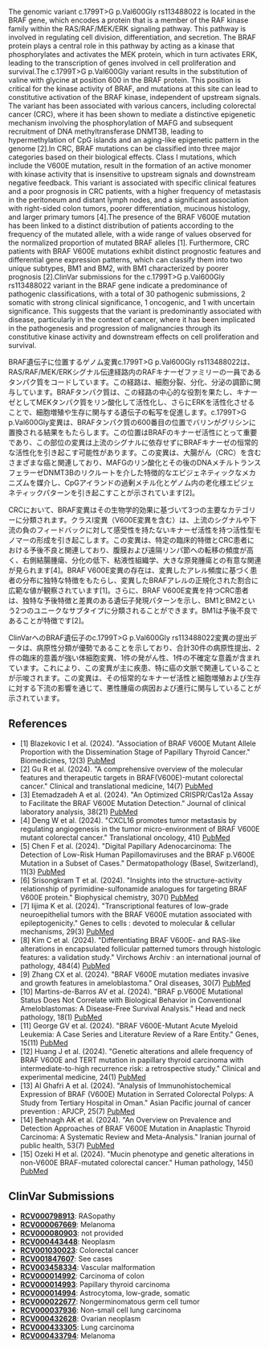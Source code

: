 
    
The genomic variant c.1799T>G p.Val600Gly rs113488022 is located in the BRAF gene, which encodes a protein that is a member of the RAF kinase family within the RAS/RAF/MEK/ERK signaling pathway. This pathway is involved in regulating cell division, differentiation, and secretion. The BRAF protein plays a central role in this pathway by acting as a kinase that phosphorylates and activates the MEK protein, which in turn activates ERK, leading to the transcription of genes involved in cell proliferation and survival.The c.1799T>G p.Val600Gly variant results in the substitution of valine with glycine at position 600 in the BRAF protein. This position is critical for the kinase activity of BRAF, and mutations at this site can lead to constitutive activation of the BRAF kinase, independent of upstream signals. The variant has been associated with various cancers, including colorectal cancer (CRC), where it has been shown to mediate a distinctive epigenetic mechanism involving the phosphorylation of MAFG and subsequent recruitment of DNA methyltransferase DNMT3B, leading to hypermethylation of CpG islands and an aging-like epigenetic pattern in the genome [2].In CRC, BRAF mutations can be classified into three major categories based on their biological effects. Class I mutations, which include the V600E mutation, result in the formation of an active monomer with kinase activity that is insensitive to upstream signals and downstream negative feedback. This variant is associated with specific clinical features and a poor prognosis in CRC patients, with a higher frequency of metastasis in the peritoneum and distant lymph nodes, and a significant association with right-sided colon tumors, poorer differentiation, mucinous histology, and larger primary tumors [4].The presence of the BRAF V600E mutation has been linked to a distinct distribution of patients according to the frequency of the mutated allele, with a wide range of values observed for the normalized proportion of mutated BRAF alleles [1]. Furthermore, CRC patients with BRAF V600E mutations exhibit distinct prognostic features and differential gene expression patterns, which can classify them into two unique subtypes, BM1 and BM2, with BM1 characterized by poorer prognosis [2].ClinVar submissions for the c.1799T>G p.Val600Gly rs113488022 variant in the BRAF gene indicate a predominance of pathogenic classifications, with a total of 30 pathogenic submissions, 2 somatic with strong clinical significance, 1 oncogenic, and 1 with uncertain significance. This suggests that the variant is predominantly associated with disease, particularly in the context of cancer, where it has been implicated in the pathogenesis and progression of malignancies through its constitutive kinase activity and downstream effects on cell proliferation and survival.

BRAF遺伝子に位置するゲノム変異c.1799T>G p.Val600Gly rs113488022は、RAS/RAF/MEK/ERKシグナル伝達経路内のRAFキナーゼファミリーの一員であるタンパク質をコードしています。この経路は、細胞分裂、分化、分泌の調節に関与しています。BRAFタンパク質は、この経路の中心的な役割を果たし、キナーゼとしてMEKタンパク質をリン酸化して活性化し、さらにERKを活性化させることで、細胞増殖や生存に関与する遺伝子の転写を促進します。c.1799T>G p.Val600Gly変異は、BRAFタンパク質の600番目の位置でバリンがグリシンに置換される結果をもたらします。この位置はBRAFのキナーゼ活性にとって重要であり、この部位の変異は上流のシグナルに依存せずにBRAFキナーゼの恒常的な活性化を引き起こす可能性があります。この変異は、大腸がん（CRC）を含むさまざまな癌と関連しており、MAFGのリン酸化とその後のDNAメチルトランスフェラーゼDNMT3Bのリクルートを介した特徴的なエピジェネティックなメカニズムを媒介し、CpGアイランドの過剰メチル化とゲノム内の老化様エピジェネティックパターンを引き起こすことが示されています[2]。

CRCにおいて、BRAF変異はその生物学的効果に基づいて3つの主要なカテゴリーに分類されます。クラスI変異（V600E変異を含む）は、上流のシグナルや下流の負のフィードバックに対して感受性を持たないキナーゼ活性を持つ活性型モノマーの形成を引き起こします。この変異は、特定の臨床的特徴とCRC患者における予後不良と関連しており、腹膜および遠隔リンパ節への転移の頻度が高く、右側結腸腫瘍、分化の低下、粘液性組織学、大きな原発腫瘍との有意な関連が見られます[4]。BRAF V600E変異の存在は、変異したアレル頻度に基づく患者の分布に独特な特徴をもたらし、変異したBRAFアレルの正規化された割合に広範な値が観察されています[1]。さらに、BRAF V600E変異を持つCRC患者は、独特な予後特徴と差異のある遺伝子発現パターンを示し、BM1とBM2という2つのユニークなサブタイプに分類されることができます。BM1は予後不良であることが特徴です[2]。

ClinVarへのBRAF遺伝子のc.1799T>G p.Val600Gly rs113488022変異の提出データは、病原性分類が優勢であることを示しており、合計30件の病原性提出、2件の臨床的意義が強い体細胞変異、1件の発がん性、1件の不確定な意義が含まれています。これにより、この変異が主に疾患、特に癌の文脈で関連していることが示唆されます。この変異は、その恒常的なキナーゼ活性と細胞増殖および生存に対する下流の影響を通じて、悪性腫瘍の病因および進行に関与していることが示されています。
    
## References
- [1] Blazekovic I et al. (2024). "Association of BRAF V600E Mutant Allele Proportion with the Dissemination Stage of Papillary Thyroid Cancer." Biomedicines, 12(3) [PubMed](https://pubmed.ncbi.nlm.nih.gov/38540091/)
- [2] Gu R et al. (2024). "A comprehensive overview of the molecular features and therapeutic targets in BRAF(V600E)-mutant colorectal cancer." Clinical and translational medicine, 14(7) [PubMed](https://pubmed.ncbi.nlm.nih.gov/39073010/)
- [3] Etemadzadeh A et al. (2024). "An Optimized CRISPR/Cas12a Assay to Facilitate the BRAF V600E Mutation Detection." Journal of clinical laboratory analysis, 38(21) [PubMed](https://pubmed.ncbi.nlm.nih.gov/39445676/)
- [4] Deng W et al. (2024). "CXCL16 promotes tumor metastasis by regulating angiogenesis in the tumor micro-environment of BRAF V600E mutant colorectal cancer." Translational oncology, 41() [PubMed](https://pubmed.ncbi.nlm.nih.gov/38232513/)
- [5] Chen F et al. (2024). "Digital Papillary Adenocarcinoma: The Detection of Low-Risk Human Papillomaviruses and the BRAF p.V600E Mutation in a Subset of Cases." Dermatopathology (Basel, Switzerland), 11(3) [PubMed](https://pubmed.ncbi.nlm.nih.gov/39051320/)
- [6] Srisongkram T et al. (2024). "Insights into the structure-activity relationship of pyrimidine-sulfonamide analogues for targeting BRAF V600E protein." Biophysical chemistry, 307() [PubMed](https://pubmed.ncbi.nlm.nih.gov/38241826/)
- [7] Iijima K et al. (2024). "Transcriptional features of low-grade neuroepithelial tumors with the BRAF V600E mutation associated with epileptogenicity." Genes to cells : devoted to molecular & cellular mechanisms, 29(3) [PubMed](https://pubmed.ncbi.nlm.nih.gov/38269481/)
- [8] Kim C et al. (2024). "Differentiating BRAF V600E- and RAS-like alterations in encapsulated follicular patterned tumors through histologic features: a validation study." Virchows Archiv : an international journal of pathology, 484(4) [PubMed](https://pubmed.ncbi.nlm.nih.gov/38366204/)
- [9] Zhang CX et al. (2024). "BRAF V600E mutation mediates invasive and growth features in ameloblastoma." Oral diseases, 30(7) [PubMed](https://pubmed.ncbi.nlm.nih.gov/38424736/)
- [10] Martins-de-Barros AV et al. (2024). "BRAF p.V600E Mutational Status Does Not Correlate with Biological Behavior in Conventional Ameloblastomas: A Disease-Free Survival Analysis." Head and neck pathology, 18(1) [PubMed](https://pubmed.ncbi.nlm.nih.gov/38504068/)
- [11] George GV et al. (2024). "BRAF V600E-Mutant Acute Myeloid Leukemia: A Case Series and Literature Review of a Rare Entity." Genes, 15(11) [PubMed](https://pubmed.ncbi.nlm.nih.gov/39596583/)
- [12] Huang J et al. (2024). "Genetic alterations and allele frequency of BRAF V600E and TERT mutation in papillary thyroid carcinoma with intermediate-to-high recurrence risk: a retrospective study." Clinical and experimental medicine, 24(1) [PubMed](https://pubmed.ncbi.nlm.nih.gov/38607456/)
- [13] Al Ghafri A et al. (2024). "Analysis of Immunohistochemical Expression of BRAF (V600E) Mutation in Serrated Colorectal Polyps: A Study from Tertiary Hospital in Oman." Asian Pacific journal of cancer prevention : APJCP, 25(7) [PubMed](https://pubmed.ncbi.nlm.nih.gov/39068592/)
- [14] Behnagh AK et al. (2024). "An Overview on Prevalence and Detection Approaches of BRAF V600E Mutation in Anaplastic Thyroid Carcinoma: A Systematic Review and Meta-Analysis." Iranian journal of public health, 53(7) [PubMed](https://pubmed.ncbi.nlm.nih.gov/39086414/)
- [15] Ozeki H et al. (2024). "Mucin phenotype and genetic alterations in non-V600E BRAF-mutated colorectal cancer." Human pathology, 145() [PubMed](https://pubmed.ncbi.nlm.nih.gov/38423222/)

    
## ClinVar Submissions
- **[RCV000798913](https://www.ncbi.nlm.nih.gov/clinvar/RCV000798913/)**: RASopathy
- **[RCV000067669](https://www.ncbi.nlm.nih.gov/clinvar/RCV000067669/)**: Melanoma
- **[RCV000080903](https://www.ncbi.nlm.nih.gov/clinvar/RCV000080903/)**: not provided
- **[RCV000443448](https://www.ncbi.nlm.nih.gov/clinvar/RCV000443448/)**: Neoplasm
- **[RCV001030023](https://www.ncbi.nlm.nih.gov/clinvar/RCV001030023/)**: Colorectal cancer
- **[RCV001847607](https://www.ncbi.nlm.nih.gov/clinvar/RCV001847607/)**: See cases
- **[RCV003458334](https://www.ncbi.nlm.nih.gov/clinvar/RCV003458334/)**: Vascular malformation
- **[RCV000014992](https://www.ncbi.nlm.nih.gov/clinvar/RCV000014992/)**: Carcinoma of colon
- **[RCV000014993](https://www.ncbi.nlm.nih.gov/clinvar/RCV000014993/)**: Papillary thyroid carcinoma
- **[RCV000014994](https://www.ncbi.nlm.nih.gov/clinvar/RCV000014994/)**: Astrocytoma, low-grade, somatic
- **[RCV000022677](https://www.ncbi.nlm.nih.gov/clinvar/RCV000022677/)**: Nongerminomatous germ cell tumor
- **[RCV000037936](https://www.ncbi.nlm.nih.gov/clinvar/RCV000037936/)**: Non-small cell lung carcinoma
- **[RCV000432628](https://www.ncbi.nlm.nih.gov/clinvar/RCV000432628/)**: Ovarian neoplasm
- **[RCV000433305](https://www.ncbi.nlm.nih.gov/clinvar/RCV000433305/)**: Lung carcinoma
- **[RCV000433794](https://www.ncbi.nlm.nih.gov/clinvar/RCV000433794/)**: Melanoma

    